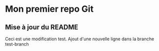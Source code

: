 # Mon premier repo Git

## Mise à jour du README
Ceci est une modification test.
Ajout d'une nouvelle ligne dans la branche test-branch

